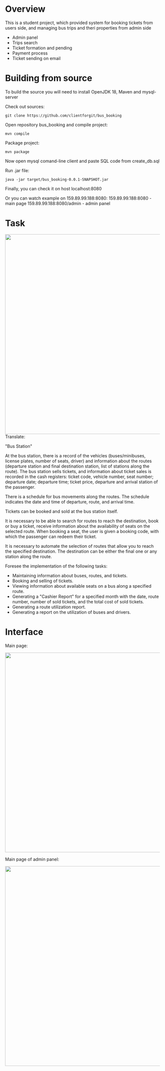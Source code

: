# Overview
This is a student project, which provided system for booking tickets from users side, and managing bus trips and theri properties from admin side

 - Admin panel
 - Trips search
 - Ticket formation and pending
 - Payment process
 - Ticket sending on email

# Building from source
To build the source you will need to install OpenJDK 18, Maven and mysql-server

Check out sources:
````
git clone https://github.com/clientforgit/bus_booking
````
Open repository bus_booking and compile project:
````
mvn compile
````
Package project:
````
mvn package
````
Now open mysql comand-line client and paste SQL code from create_db.sql

Run .jar file:
````
java -jar target/bus_booking-0.0.1-SNAPSHOT.jar
````

Finally, you can check it on host localhost:8080

Or you can watch example on 159.89.99.188:8080:
159.89.99.188:8080 - main page
159.89.99.188:8080/admin - admin panel

# Task
<img width = "650" src = "https://user-images.githubusercontent.com/102827476/217517725-af592938-b7c7-409c-a903-ad5c8ed4ff31.png">
Translate:

"Bus Station"

At the bus station, there is a record of the vehicles (buses/minibuses, license plates, number of seats, driver) and information about the routes (departure station and final destination station, list of stations along the route). The bus station sells tickets, and information about ticket sales is recorded in the cash registers: ticket code, vehicle number, seat number; departure date; departure time; ticket price, departure and arrival station of the passenger.

There is a schedule for bus movements along the routes. The schedule indicates the date and time of departure, route, and arrival time.

Tickets can be booked and sold at the bus station itself.

It is necessary to be able to search for routes to reach the destination, book or buy a ticket, receive information about the availability of seats on the selected route. When booking a seat, the user is given a booking code, with which the passenger can redeem their ticket.

It is necessary to automate the selection of routes that allow you to reach the specified destination. The destination can be either the final one or any station along the route.

Foresee the implementation of the following tasks:

 - Maintaining information about buses, routes, and tickets.
 - Booking and selling of tickets.
 - Viewing information about available seats on a bus along a specified route.
 - Generating a "Cashier Report" for a specified month with the date, route number, number of sold tickets, and the total cost of sold tickets.
 - Generating a route utilization report.
 - Generating a report on the utilization of buses and drivers.

# Interface
Main page:

<img width = "650" src = "https://user-images.githubusercontent.com/102827476/218275332-d05cebfe-61fb-4450-86fb-ed2a11fc7689.png">

Main page of admin panel:

<img width = "650" src = "https://user-images.githubusercontent.com/102827476/218275671-18a3a7c9-13bb-4c75-af75-7c18490490be.png">
